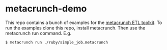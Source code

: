 metacrunch-demo
===============

This repo contains a bunch of examples for the [metacrunch ETL toolkit](https://github.com/ubpb/metacrunch).
To run the examples clone this repo, install metacrunch. Then use the metacrunch run command. E.g.

```
$ metacrunch run ./ruby/simple_job.metacrunch
```
